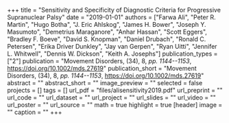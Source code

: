 +++
title = "Sensitivity and Specificity of Diagnostic Criteria for Progressive Supranuclear Palsy"
date = "2019-01-01"
authors = ["Farwa Ali", "Peter R. Martin", "Hugo Botha", "J. Eric Ahlskog", "James H. Bower", "Joseph Y. Masumoto", "Demetrius Maraganore", "Anhar Hassan", "Scott Eggers", "Bradley F. Boeve", "David S. Knopman", "Daniel Drubach", "Ronald C. Petersen", "Erika Driver Dunkley", "Jay van Gerpen", "Ryan Uitti", "Jennifer L. Whitwell", "Dennis W. Dickson", "Keith A. Josephs"]
publication_types = ["2"]
publication = "Movement Disorders, (34), 8, _pp. 1144--1153_, https://doi.org/10.1002/mds.27619"
publication_short = "Movement Disorders, (34), 8, _pp. 1144--1153_, https://doi.org/10.1002/mds.27619"
abstract = ""
abstract_short = ""
image_preview = ""
selected = false
projects = []
tags = []
url_pdf = "files/alisensitivity2019.pdf"
url_preprint = ""
url_code = ""
url_dataset = ""
url_project = ""
url_slides = ""
url_video = ""
url_poster = ""
url_source = ""
math = true
highlight = true
[header]
image = ""
caption = ""
+++
